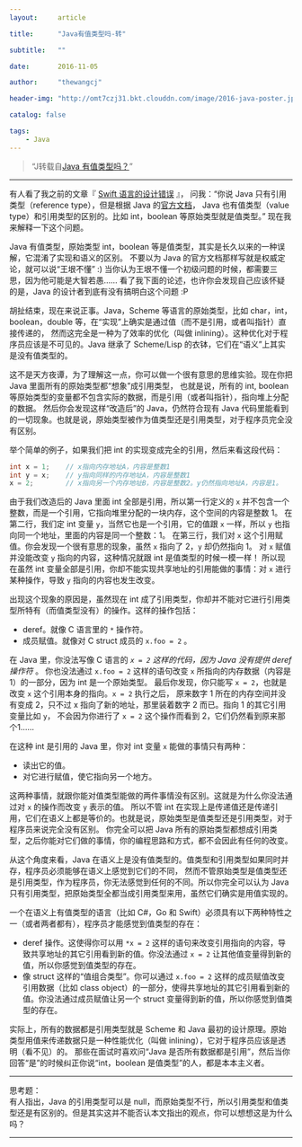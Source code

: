 ```yaml
---
layout:     article

title:      "Java有值类型吗-转"

subtitle:   ""

date:       2016-11-05

author:     "thewangcj"

header-img: "http://omt7czj31.bkt.clouddn.com/image/2016-java-poster.jpg"

catalog: false

tags:
    - Java
---
```


> “J转载自[Java 有值类型吗？](http://www.yinwang.org/blog-cn/2016/06/08/java-value-type)”

---

有人看了我之前的文章『 [Swift 语言的设计错误](http://www.yinwang.org/blog-cn/2016/06/06/swift) 』，
问我：“你说 Java 只有引用类型（reference type），但是根据 Java 的[官方文档](http://docs.oracle.com/javase/tutorial/java/nutsandbolts/datatypes.html)，
Java 也有值类型（value type）和引用类型的区别的。比如 int，boolean 等原始类型就是值类型。” 现在我来解释一下这个问题。

Java 有值类型，原始类型 int，boolean 等是值类型，其实是长久以来的一种误解，它混淆了实现和语义的区别。
不要以为 Java 的官方文档那样写就是权威定论，就可以说“王垠不懂” :) 当你认为王垠不懂一个初级问题的时候，都需要三思，因为他可能是大智若愚…… 
看了我下面的论述，也许你会发现自己应该怀疑的是，Java 的设计者到底有没有搞明白这个问题 :P

胡扯结束，现在来说正事。Java，Scheme 等语言的原始类型，比如 char，int，boolean，double 等，在“实现”上确实是通过值（而不是引用，或者叫指针）直接传递的，
然而这完全是一种为了效率的优化（叫做 inlining）。这种优化对于程序员应该是不可见的。Java 继承了 Scheme/Lisp 的衣钵，它们在“语义”上其实是没有值类型的。

这不是天方夜谭，为了理解这一点，你可以做一个很有意思的思维实验。现在你把 Java 里面所有的原始类型都“想象”成引用类型，
也就是说，所有的 int, boolean 等原始类型的变量都不包含实际的数据，而是引用（或者叫指针），指向堆上分配的数据。
然后你会发现这样“改造后”的 Java，仍然符合现有 Java 代码里能看到的一切现象。也就是说，原始类型被作为值类型还是引用类型，对于程序员完全没有区别。

举个简单的例子，如果我们把 int 的实现变成完全的引用，然后来看这段代码：

```java
int x = 1;    // x指向内存地址A，内容是整数1
int y = x;    // y指向同样的内存地址A，内容是整数1
x = 2;        // x指向另一个内存地址B，内容是整数2。y仍然指向地址A，内容是1。
```


由于我们改造后的 Java 里面 int 全部是引用，所以第一行定义的 <code>x</code> 并不包含一个整数，而是一个引用，它指向堆里分配的一块内存，这个空间的内容是整数 1。
在第二行，我们定 int 变量 <code>y</code>，当然它也是一个引用，它的值跟 <code>x</code> 一样，所以 <code>y</code> 也指向同一个地址，里面的内容是同一个整数：1。
在第三行，我们对 <code>x</code> 这个引用赋值。你会发现一个很有意思的现象，虽然 <code>x</code> 指向了 2，<code>y</code> 却仍然指向 1。
对 <code>x</code> 赋值并没能改变 <code>y</code> 指向的内容，这种情况就跟 int 是值类型的时候一模一样！
所以现在虽然 int 变量全部是引用，你却不能实现共享地址的引用能做的事情：对 <code>x</code> 进行某种操作，导致 <code>y</code> 指向的内容也发生改变。

出现这个现象的原因是，虽然现在 int 成了引用类型，你却并不能对它进行引用类型所特有（而值类型没有）的操作。这样的操作包括：

* deref。就像 C 语言里的 <code>*</code> 操作符。
* 成员赋值。就像对 C struct 成员的 <code>x.foo = 2</code> 。


在 Java 里，你没法写像 C 语言的 <code>*x = 2</code> 这样的代码，因为 Java 没有提供 deref 操作符 <code>*</code>。
你也没法通过 <code>x.foo = 2</code> 这样的语句改变 <code>x</code> 所指向的内存数据（内容是1）的一部分，因为 int 是一个原始类型。
最后你发现，你只能写 <code>x = 2</code>，也就是改变 <code>x</code> 这个引用本身的指向。<code>x = 2</code> 执行之后，
原来数字 1 所在的内存空间并没有变成 2，只不过 x 指向了新的地址，那里装着数字 2 而已。指向 1 的其它引用变量比如 <code>y</code>，
不会因为你进行了 <code>x = 2</code> 这个操作而看到 2，它们仍然看到原来那个1……

在这种 int 是引用的 Java 里，你对 int 变量 <code>x</code> 能做的事情只有两种：

* 读出它的值。
* 对它进行赋值，使它指向另一个地方。


这两种事情，就跟你能对值类型能做的两件事情没有区别。这就是为什么你没法通过对 <code>x</code> 的操作而改变 <code>y</code> 表示的值。
所以不管 int 在实现上是传递值还是传递引用，它们在语义上都是等价的。也就是说，原始类型是值类型还是引用类型，对于程序员来说完全没有区别。
你完全可以把 Java 所有的原始类型都想成引用类型，之后你能对它们做的事情，你的编程思路和方式，都不会因此有任何的改变。

从这个角度来看，Java 在语义上是没有值类型的。值类型和引用类型如果同时并存，程序员必须能够在语义上感觉到它们的不同，
然而不管原始类型是值类型还是引用类型，作为程序员，你无法感觉到任何的不同。所以你完全可以认为 Java 只有引用类型，把原始类型全都当成引用类型来用，虽然它们确实是用值实现的。

一个在语义上有值类型的语言（比如 C#，Go 和 Swift）必须具有以下两种特性之一（或者两者都有），程序员才能感觉到值类型的存在：

* deref 操作。这使得你可以用 <code>*x = 2</code> 这样的语句来改变引用指向的内容，导致共享地址的其它引用看到新的值。你没法通过 <code>x = 2</code> 让其他值变量得到新的值，所以你感觉到值类型的存在。
* 像 struct 这样的“值组合类型”。你可以通过 <code>x.foo = 2</code> 这样的成员赋值改变引用数据（比如 class object）的一部分，使得共享地址的其它引用看到新的值。你没法通过成员赋值让另一个 struct 变量得到新的值，所以你感觉到值类型的存在。


实际上，所有的数据都是引用类型就是 Scheme 和 Java 最初的设计原理。原始类型用值来传递数据只是一种性能优化（叫做 inlining），它对于程序员应该是透明（看不见）的。
那些在面试时喜欢问“Java 是否所有数据都是引用”，然后当你回答“是”的时候纠正你说“int，boolean 是值类型”的人，都是本本主义者。

---

思考题：  
有人指出，Java 的引用类型可以是 null，而原始类型不行，所以引用类型和值类型还是有区别的。但是其实这并不能否认本文指出的观点，你可以想想这是为什么吗？

---